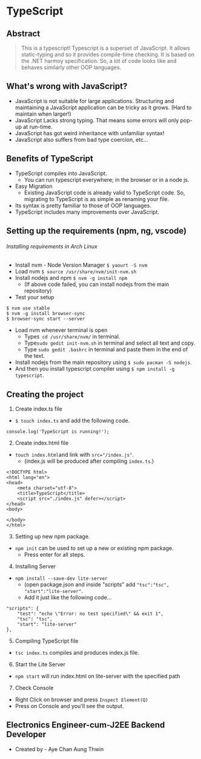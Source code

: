 # TypeScript
## Abstract
> This is a typescript!
> Typescript is a superset of JavaScript.
> It allows static-typing and so it provides compile-time checking.
> It is based on the .NET harmoy specification. So, a lot of code looks like and behaves similarly other OOP languages.

## What's wrong with JavaScript?
- JavaScript is not suitable for large applications. Structuring and maintaining a JavaScript application can be tricky as it grows. (Hard to maintain when larger!)
- JavaScript Lacks strong typing. That means some errors will only pop-up at run-time.
- JavaScript has got weird inheritance with unfamiliar syntax!
- JavaScript also suffers from bad type coercion, etc...

## Benefits of TypeScript
- TypeScript compiles into JavaScript. 
   - You can run typescript everywhere; in the browser or in a node js.
- Easy Migration
   - Existing JavaScript code is already valid to TypeScript code. So, migrating to TypeScript is as simple as renaming your file.
- Its syntax is pretty familiar to those of OOP languages.
- TypeScript includes many improvements over JavaScript.

## Setting up the requirements (npm, ng, vscode)
###### Installing requirements in Arch Linux ######
- Install nvm - Node Version Manager
`$ yaourt -S nvm`
- Load nvm
`$ source /usr/share/nvm/init-nvm.sh`
- Install nodejs and npm
`$ nvm -g install npm`
   - (If above code failed, you can install nodejs from the main repository)
- Test your setup
```
$ nvm use stable
$ nvm -g install browser-sync
$ browser-sync start --server
```
- Load nvm whenever terminal is open
   - Type`$ cd /usr/share/nvm/` in terminal.
   - Type`sudo gedit init-nvm.sh` in terminal and select all text and copy.
   - Type `sudo gedit .bashrc` in terminal and paste them in the end of the text.
- Install nodejs from the main repository using `$ sudo pacman -S nodejs`.
- And then you install typescript compiler using `$ npm install -g typescript`.

## Creating the project
1. Create index.ts file
- `$ touch index.ts` and add the following code.
```
console.log('TypeScript is running!');
```

2. Create index.html file
- `touch index.html`and link with `src="/index.js"`.
   - (index.js will be produced after compiling `index.ts`.)
```
<!DOCTYPE html>
<html lang="en">
<head>
	<meta charset="utf-8">
	<title>TypeScript</title>
	<script src="./index.js" defer></script>
</head>
<body>
	
</body>
</html>
```

3. Setting up new npm package. 
- `npm init` can be used to set up a new or existing npm package.
   - Press enter for all steps.

4. Installing Server
- `npm install --save-dev lite-server`
   - (open package.json and inside "scripts" add `"tsc":"tsc", "start":"lite-server"`.
   - Add it just like the following code...
```
"scripts": {
    "test": "echo \"Error: no test specified\" && exit 1",
    "tsc": "tsc",
    "start": "lite-server"
},
```

5. Compiling TypeScript file
- `tsc index.ts` compiles and produces index.js file.

6. Start the Lite Server
- `npm start` will run index.html on lite-server with the specified path

7. Check Console
- Right Click on browser and press `Inspect Element(Q)`
- Press on Console and you'll see the output.

## Electronics Engineer-cum-J2EE Backend Developer ##
-  Created by - Aye Chan Aung Thwin
